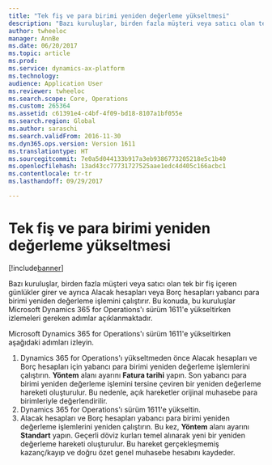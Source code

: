 ```yaml
---
title: "Tek fiş ve para birimi yeniden değerleme yükseltmesi"
description: "Bazı kuruluşlar, birden fazla müşteri veya satıcı olan tek bir fiş içeren günlükler girer ve ayrıca Alacak hesapları veya Borç hesapları yabancı para birimi yeniden değerleme işlemini çalıştırır. Bu konuda, bu kuruluşlar Microsoft Dynamics 365 for Operations'ı sürüm 1611'e yükseltirken izlemeleri gereken adımlar açıklanmaktadır."
author: twheeloc
manager: AnnBe
ms.date: 06/20/2017
ms.topic: article
ms.prod: 
ms.service: dynamics-ax-platform
ms.technology: 
audience: Application User
ms.reviewer: twheeloc
ms.search.scope: Core, Operations
ms.custom: 265364
ms.assetid: c61391e4-c4bf-4f09-bd18-8107a1bf055e
ms.search.region: Global
ms.author: saraschi
ms.search.validFrom: 2016-11-30
ms.dyn365.ops.version: Version 1611
ms.translationtype: HT
ms.sourcegitcommit: 7e0a5d044133b917a3eb9386773205218e5c1b40
ms.openlocfilehash: 13ad43cc77731727525aae1edc4d405c166acbc1
ms.contentlocale: tr-tr
ms.lasthandoff: 09/29/2017

---
```


# <a name="single-voucher-and-currency-revaluation-upgrade"></a>Tek fiş ve para birimi yeniden değerleme yükseltmesi

[!include[banner](../includes/banner.md)]


Bazı kuruluşlar, birden fazla müşteri veya satıcı olan tek bir fiş içeren günlükler girer ve ayrıca Alacak hesapları veya Borç hesapları yabancı para birimi yeniden değerleme işlemini çalıştırır. Bu konuda, bu kuruluşlar Microsoft Dynamics 365 for Operations'ı sürüm 1611'e yükseltirken izlemeleri gereken adımlar açıklanmaktadır.

Microsoft Dynamics 365 for Operations'ı sürüm 1611'e yükseltirken aşağıdaki adımları izleyin.

1.  Dynamics 365 for Operations'ı yükseltmeden önce Alacak hesapları ve Borç hesapları için yabancı para birimi yeniden değerleme işlemlerini çalıştırın. **Yöntem** alanı ayarını **Fatura tarihi** yapın. Son yabancı para birimi yeniden değerleme işlemini tersine çeviren bir yeniden değerleme hareketi oluşturulur. Bu nedenle, açık hareketler orijinal muhasebe para birimleriyle değerlendirilir.
2.  Dynamics 365 for Operations'ı sürüm 1611'e yükseltin.
3.  Alacak hesapları ve Borç hesapları yabancı para birimi yeniden değerleme işlemlerini yeniden çalıştırın. Bu kez, **Yöntem** alanı ayarını **Standart** yapın. Geçerli döviz kurları temel alınarak yeni bir yeniden değerleme hareketi oluşturulur. Bu hareket gerçekleşmemiş kazanç/kayıp ve doğru özet genel muhasebe hesabını kaydeder.






